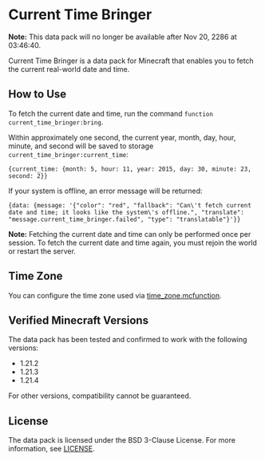 # Current Time Bringer

**Note:** This data pack will no longer be available after Nov 20, 2286 at 03:46:40.

Current Time Bringer is a data pack for Minecraft that enables you to fetch the current real-world date and time.

## How to Use

To fetch the current date and time, run the command `function current_time_bringer:bring`.

Within approximately one second, the current year, month, day, hour, minute, and second will be saved to storage `current_time_bringer:current_time`: 

```
{current_time: {month: 5, hour: 11, year: 2015, day: 30, minute: 23, second: 2}}
```

If your system is offline, an error message will be returned:

```
{data: {message: '{"color": "red", "fallback": "Can\'t fetch current date and time; it looks like the system\'s offline.", "translate": "message.current_time_bringer.failed", "type": "translatable"}'}}
```

**Note:** Fetching the current date and time can only be performed once per session. To fetch the current date and time again, you must rejoin the world or restart the server.

## Time Zone

You can configure the time zone used via [time_zone.mcfunction](https://github.com/testl0/current-time-bringer/blob/main/data/current_time_bringer/function/settings/time_zone.mcfunction).

## Verified Minecraft Versions

The data pack has been tested and confirmed to work with the following versions:

- 1.21.2
- 1.21.3
- 1.21.4

For other versions, compatibility cannot be guaranteed.

## License

The data pack is licensed under the BSD 3-Clause License. For more information, see [LICENSE](https://github.com/testl0/current-time-bringer/blob/main/LICENSE).
